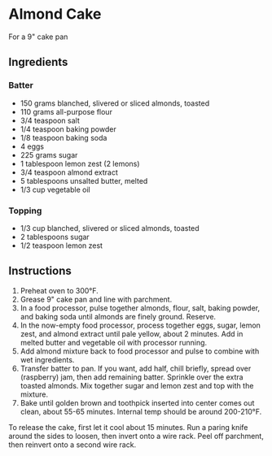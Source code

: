 # Almond Cake

For a 9" cake pan

## Ingredients

### Batter

- 150 grams blanched, slivered or sliced almonds, toasted
- 110 grams all-purpose flour
- 3/4 teaspoon salt
- 1/4 teaspoon baking powder
- 1/8 teaspoon baking soda
- 4 eggs
- 225 grams sugar
- 1 tablespoon lemon zest (2 lemons)
- 3/4 teaspoon almond extract
- 5 tablespoons unsalted butter, melted
- 1/3 cup vegetable oil

### Topping

- 1/3 cup blanched, slivered or sliced almonds, toasted
- 2 tablespoons sugar
- 1/2 teaspoon lemon zest

## Instructions

1. Preheat oven to 300°F.
2. Grease 9" cake pan and line with parchment.
3. In a food processor, pulse together almonds, flour, salt, baking powder, and baking soda until almonds are finely ground. Reserve.
4. In the now-empty food processor, process together eggs, sugar, lemon zest, and almond extract until pale yellow, about 2 minutes. Add in melted butter and vegetable oil with processor running.
5. Add almond mixture back to food processor and pulse to combine with wet ingredients.
6. Transfer batter to pan. If you want, add half, chill briefly, spread over (raspberry) jam, then add remaining batter. Sprinkle over the extra toasted almonds. Mix together sugar and lemon zest and top with the mixture.
7. Bake until golden brown and toothpick inserted into center comes out clean, about 55-65 minutes. Internal temp should be around 200-210°F.

To release the cake, first let it cool about 15 minutes. Run a paring knife around the sides to loosen, then invert onto a wire rack. Peel off parchment, then reinvert onto a second wire rack.

